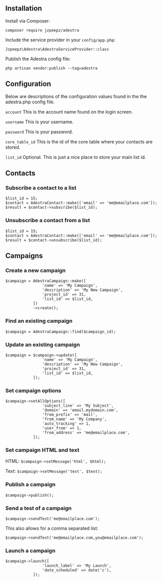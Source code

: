 ## Installation

Install via Composer:

`composer require jzpeepz/adestra`

Include the service provider in your `config/app.php`:

`Jzpeepz\Adestra\AdestraServiceProvider::class`

Publish the Adestra config file:

`php artisan vendor:publish --tag=adestra`

## Configuration

Below are descriptions of the configuration values found in the the adestra.php config file.

`account` This is the account name found on the login screen.

`username` This is your username.

`password` This is your password.

`core_table_id` This is the id of the core table where your contacts are stored.

`list_id` Optional. This is just a nice place to store your main list id.

## Contacts

### Subscribe a contact to a list

	$list_id = 15;
	$contact = AdestraContact::make(['email' => 'me@emailplace.com']);
	$result = $contact->subscribe($list_id);
	
### Unsubscribe a contact from a list

	$list_id = 15;
	$contact = AdestraContact::make(['email' => 'me@emailplace.com']);
	$result = $contact->unsubscribe($list_id);
	
## Campaigns

### Create a new campaign
	
	$campaign = AdestraCampaign::make([
					'name' => 'My Campaign',
					'description' => 'My New Campaign',
					'project_id' => 31,
					'list_id' => $list_id,
				])
				->create();
				
### Find an existing campaign

	$campaign = AdestraCampaign::find($campaign_id);
	
### Update an existing campaign

	$campaign = $campaign->update([
					'name' => 'My Campaign',
					'description' => 'My New Campaign',
					'project_id' => 31,
					'list_id' => $list_id,
				]);
				
### Set campaign options

	$campaign->setAllOptions([
					'subject_line' => 'My Subject',
					'domain' => 'email.mydomain.com',
					'from_prefix' => 'mail',
					'from_name' => 'My Company',
					'auto_tracking' => 1,
					'user_from' => 1,
					'from_address' => 'me@emailplace.com',
				]);
				
### Set campaign HTML and text

HTML: `$campaign->setMessage('html', $html);`

Text: `$campaign->setMessage('text', $text);`

### Publish a campaign

	$campaign->publish();
	
### Send a test of a campaign

	$campaign->sendTest('me@emailplace.com');
	
This also allows for a comma separated list:

	$campaign->sendTest('me@emailplace.com,you@emailplace.com');
	
### Launch a campaign

	$campaign->launch([
					'launch_label' => 'My Launch',
					'date_scheduled' => date('c'),
				]);